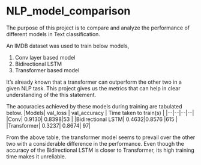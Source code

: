 # NLP_model_comparison

The purpose of this project is to compare and analyze the performance of different models in Text classification.

An IMDB dataset was used to train below models,

1. Conv layer based model
2. Bidirectional LSTM
3. Transformer based model

It’s already known that a transformer can outperform the other two in a given NLP task. This project gives us the metrics that can help in clear understanding of the this statement.

The accuracies achieved by these models during training are tabulated below.
|Models| val_loss | val_accuracy | Time taken to train(s) |
|--|--|--|--|
|Conv| 0.9130| 0.8398|53 |
|Bidirectional LSTM| 0.4632|0.8576 |615 |
|Transformer| 0.3237| 0.8674| 97|


From the above table, the transformer model seems to prevail over the other two with a considerable difference in the performance. Even though the accuracy of the Bidirectional LSTM is closer to Transformer, its high training time makes it unreliable.
